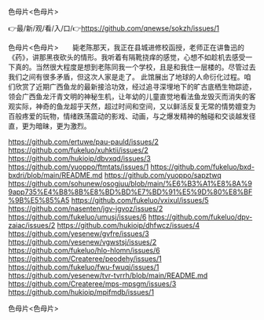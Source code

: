色母片<色母片>

👉最/新/观/看/入/口/👉https://github.com/qnewse/sokzh/issues/1

色母片<色母片>　　毙老陈那天，我正在县城进修校函授，老师正在讲鲁迅的《药》，讲那黑夜砍头的情形。我听着有隔靴挠痒的感觉，心想不如趁机去感受一下真的。当然很大程度是想到老陈同我一个学校，且是和我住一层楼的。尽管过去我们之间有很多矛盾，但这次人家是走了。
此馆展出了地球的人命衍化过程。咱们欣赏了近期广西鱼龙的最新接洽功效，经过追寻深埋地下的旷古底栖生物踪迹，领会广西鱼龙汗青文明的神秘生机，让年幼的儿童直觉地看法鱼龙毁灭而消失的客观实际，神奇的鱼龙超乎天然，超过时间和空间，又以鲜活反复无常的情势嬗变为百般疼爱的玩物，情绪跌荡震动的影戏、动画，与之爆发精神的触碰和交谈越发径直，更为暗昧，更为激烈。


https://github.com/ertuwe/pau-pauld/issues/2
https://github.com/fukeluo/xuhktii/issues/2
https://github.com/hukioip/dbvxqd/issues/3
https://github.com/yuoppo/ftmtats/issues/1
https://github.com/fukeluo/bxd-bxdri/blob/main/README.md
https://github.com/yuoppo/sapztwq
https://github.com/sohunew/osogjuu/blob/main/%E6%B3%A1%E8%8A%99app735%E4%B8%8B%E8%BD%BD%E7%BD%91%E5%9D%80%E8%BF%9B%E5%85%A5
https://github.com/fukeluo/vxixul/issues/5
https://github.com/nasenten/jgv-jgvoz/issues/2
https://github.com/fukeluo/umusj/issues/6
https://github.com/fukeluo/dpv-zaiac/issues/2
https://github.com/hukioip/dhfwcz/issues/4
https://github.com/yesenew/gvfre/issues/3
https://github.com/yesenew/vgwstsj/issues/2
https://github.com/fukeluo/hlo-hlomn/issues/6
https://github.com/Createree/peodehy/issues/1
https://github.com/fukeluo/fwu-fwuqj/issues/1
https://github.com/yesenew/tvr-tvrrh/blob/main/README.md
https://github.com/Createree/mps-mpsgm/issues/3
https://github.com/hukioip/mpifmdb/issues/1

色母片&lt;色母片>
